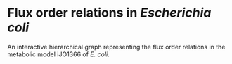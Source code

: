 # Flux order relations in _Escherichia coli_
An interactive hierarchical graph representing the flux order relations in the metabolic model iJO1366 of _E. coli_.
